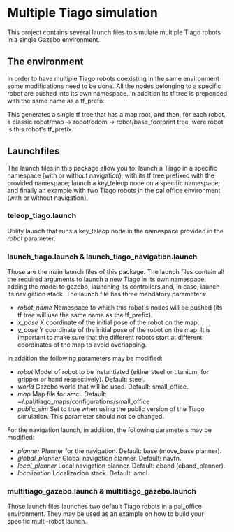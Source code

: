 # Multiple Tiago simulation

This project contains several launch files to simulate multiple Tiago robots in a single Gazebo environment. 

## The environment

In order to have multiple Tiago robots coexisting in the same environment some modifications need to be done. All the nodes belonging to a specific robot are pushed into its own namespace. In addition its tf tree is prepended with the same name as a tf\_prefix.

This generates a single tf tree that has a map root, and then, for each robot, a classic robot/map -> robot/odom -> robot/base\_footprint tree, were robot is this robot's tf\_prefix.

## Launchfiles

The launch files in this package allow you to: launch a Tiago in a specific namespace (with or without navigation), with its tf tree prefixed with the provided namespace; launch a key\_teleop node on a specific namespace; and finally an example with two Tiago robots in the pal office environment (with or without navigation).

### teleop_tiago.launch

Utility launch that runs a key_teleop node in the namespace provided in the *robot* parameter.

### launch_tiago.launch & launch_tiago_navigation.launch

Those are the main launch files of this package. The launch files contain all the required arguments to launch a new Tiago in its own namespace, adding the model to gazebo, launching its controllers and, in case, launch its navigation stack. The launch file has three mandatory parameters:

* *robot_name* Namespace to which this robot's nodes will be pushed (its tf tree will use the same name as the tf\_prefix).
* *x_pose* X coordinate of the initial pose of the robot on the map.
* *y_pose* Y coordinate of the initial pose of the robot on the map. It is important to make sure that the different robots start at different coordinates of the map to avoid overlapping.

In addition the following parameters may be modified:

* *robot* Model of robot to be instantiated (either steel or titanium, for gripper or hand respectively). Default: steel.
* *world* Gazebo world that will be used. Default: small_office.
* *map* Map file for amcl. Default: ~/.pal/tiago\_maps/configurations/small\_office
* *public_sim* Set to true when using the public version of the Tiago simulation. This parameter should not be changed.

For the navigation launch, in addition, the following parameters may be modified:

* *planner* Planner for the navigation. Default: base (move\_base planner).
* *global_planner* Global navigation planner. Default: navfn.
* *local_planner* Local navigation planner. Default: eband (eband\_planner).
* *localization* Localizacion stack. Default: amcl.

### multitiago_gazebo.launch & multitiago_gazebo.launch

Those launch files launches two default Tiago robots in a pal\_office environment. They may be used as an example on how to build your specific multi-robot launch.
